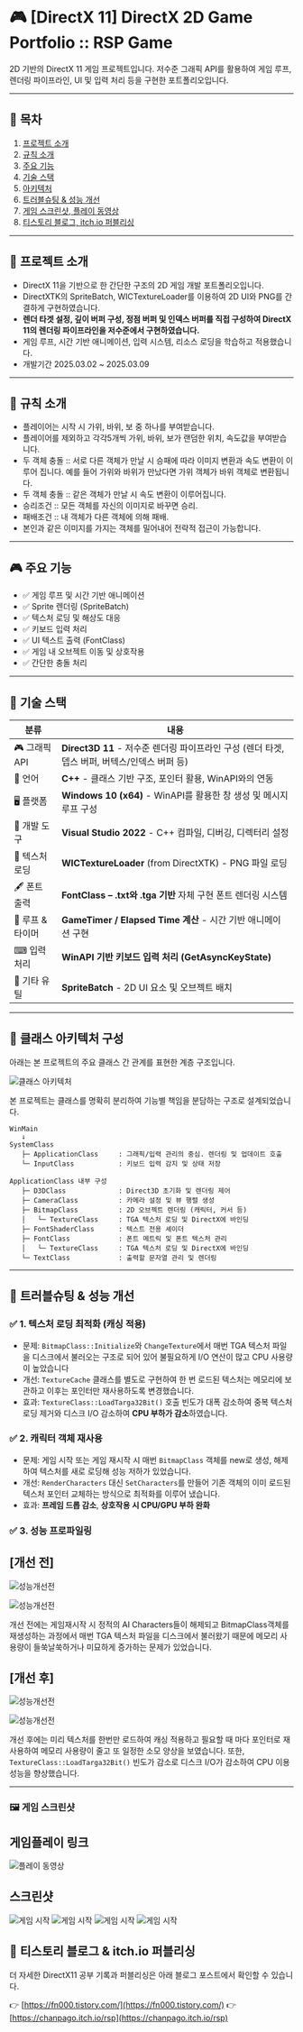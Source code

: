 # 🎮 [DirectX 11] DirectX 2D Game Portfolio :: RSP Game

2D 기반의 DirectX 11 게임 프로젝트입니다. 저수준 그래픽 API를 활용하여 게임 루프, 렌더링 파이프라인, UI 및 입력 처리 등을 구현한 포트폴리오입니다.

---

## 📑 목차

1. [프로젝트 소개](#프로젝트-소개)
2. [규칙 소개](#규칙-소개)
3. [주요 기능](#주요-기능)
4. [기술 스택](#기술-스택)
5. [아키텍처](#아키텍처)
6. [트러블슈팅 & 성능 개선](#트러블슈팅-&-성능-개선)
7. [게임 스크린샷, 플레이 동영상](#게임-스크린샷-,-플레이-동영상)
8. [티스토리 블로그, itch.io 퍼블리싱](#티스토리-블로그)



---

## 📌 프로젝트 소개

- DirectX 11을 기반으로 한 간단한 구조의 2D 게임 개발 포트폴리오입니다.
- DirectXTK의 SpriteBatch, WICTextureLoader를 이용하여 2D UI와 PNG를 간결하게 구현하였습니다.
- **렌더 타겟 설정, 깊이 버퍼 구성, 정점 버퍼 및 인덱스 버퍼를 직접 구성하여 DirectX 11의 렌더링 파이프라인을 저수준에서 구현하였습니다.**
- 게임 루프, 시간 기반 애니메이션, 입력 시스템, 리소스 로딩을 학습하고 적용했습니다.
- 개발기간 2025.03.02 ~ 2025.03.09 

---

## 📌 규칙 소개

- 플레이어는 시작 시 가위, 바위, 보 중 하나를 부여받습니다.
- 플레이어를 제외하고 각각5개씩 가위, 바위, 보가 랜덤한 위치, 속도값을 부여받습니다.
- 두 객체 충돌 :: 서로 다른 객체가 만날 시 승패에 따라 이미지 변환과 속도 변환이 이루어 집니다. 예를 들어 가위와 바위가 만났다면 가위 객체가 바위 객체로 변환됩니다.
- 두 객체 충돌 :: 같은 객체가 만날 시 속도 변환이 이루어집니다.
- 승리조건 :: 모든 객체를 자신의 이미지로 바꾸면 승리.
- 패배조건 :: 내 객체가 다른 객체에 의해 패배.
- 본인과 같은 이미지를 가지는 객체를 밀어내어 전략적 접근이 가능합니다.

---

## 🎮 주요 기능

- ✅ 게임 루프 및 시간 기반 애니메이션
- ✅ Sprite 렌더링 (SpriteBatch)
- ✅ 텍스처 로딩 및 해상도 대응
- ✅ 키보드 입력 처리
- ✅ UI 텍스트 출력 (FontClass)
- ✅ 게임 내 오브젝트 이동 및 상호작용
- ✅ 간단한 충돌 처리

---

## 🧱 기술 스택

| 분류          | 내용 |
|---------------|------|
| 🎮 그래픽 API | **Direct3D 11** - 저수준 렌더링 파이프라인 구성 (렌더 타겟, 뎁스 버퍼, 버텍스/인덱스 버퍼 등) |
| 🧵 언어       | **C++** - 클래스 기반 구조, 포인터 활용, WinAPI와의 연동 |
| 🖥 플랫폼      | **Windows 10 (x64)** - WinAPI를 활용한 창 생성 및 메시지 루프 구성 |
| 🧰 개발 도구  | **Visual Studio 2022** - C++ 컴파일, 디버깅, 디렉터리 설정 |
| 🎨 텍스처 로딩 | **WICTextureLoader** (from DirectXTK) - PNG 파일 로딩 |
| 🖋 폰트 출력   | **FontClass – .txt와 .tga 기반** 자체 구현 폰트 렌더링 시스템 |
| 🔁 루프 & 타이머 | **GameTimer / Elapsed Time 계산** - 시간 기반 애니메이션 구현 |
| ⌨ 입력 처리   | **WinAPI 기반 키보드 입력 처리 (GetAsyncKeyState)** |
| 🔧 기타 유틸   | **SpriteBatch** - 2D UI 요소 및 오브젝트 배치 |

---

## 🧩 클래스 아키텍처 구성

아래는 본 프로젝트의 주요 클래스 간 관계를 표현한 계층 구조입니다.  

![클래스 아키텍처](./Screenshots/At2.png)


본 프로젝트는 클래스를 명확히 분리하여 기능별 책임을 분담하는 구조로 설계되었습니다.

```text
WinMain
   ↓
SystemClass
   ├─ ApplicationClass     : 그래픽/입력 관리의 중심. 렌더링 및 업데이트 호출
   └─ InputClass           : 키보드 입력 감지 및 상태 저장

ApplicationClass 내부 구성
   ├─ D3DClass             : Direct3D 초기화 및 렌더링 제어
   ├─ CameraClass          : 카메라 설정 및 뷰 행렬 생성
   ├─ BitmapClass          : 2D 오브젝트 렌더링 (캐릭터, 커서 등)
   │   └─ TextureClass     : TGA 텍스처 로딩 및 DirectX에 바인딩
   ├─ FontShaderClass      : 텍스트 전용 셰이더
   ├─ FontClass            : 폰트 메트릭 및 폰트 텍스처 관리
   │   └─ TextureClass     : TGA 텍스처 로딩 및 DirectX에 바인딩
   └─ TextClass            : 출력할 문자열 관리 및 렌더링

```

---

## 📌 트러블슈팅 & 성능 개선

### ✅ 1. 텍스처 로딩 최적화 (캐싱 적용)
- 문제: `BitmapClass::Initialize`와 `ChangeTexture`에서 매번 TGA 텍스처 파일을 디스크에서 불러오는 구조로 되어 있어 불필요하게 I/O 연산이 많고 CPU 사용량이 높았습니다
- 개선: `TextureCache` 클래스를 별도로 구현하여 한 번 로드된 텍스처는 메모리에 보관하고 이후는 포인터만 재사용하도록 변경했습니다.
- 효과: `TextureClass::LoadTarga32Bit()` 호출 빈도가 대폭 감소하여 중복 텍스처 로딩 제거와 디스크 I/O 감소하여  **CPU 부하가 감소**하였습니다.



### ✅ 2. 캐릭터 객체 재사용
- 문제: 게임 시작 또는 게임 재시작 시 매번 `BitmapClass` 객체를 new로 생성, 해제하여 텍스처를 새로 로딩해 성능 저하가 있었습니다.
- 개선: `RenderCharacters` 대신 `SetCharacters`를 만들어 기존 객체의 이미 로드된 텍스처 포인터 교체하는 방식으로 최적화를 이루어 냈습니다.
- 효과: **프레임 드롭 감소**, **상호작용 시 CPU/GPU 부하 완화**


### ✅ 3. 성능 프로파일링
## [개선 전]

![성능개선전](./Screenshots/pf_a1.PNG)


![성능개선전](./Screenshots/pf_a2.PNG)

개선 전에는 게임재시작 시 정적의 AI Characters들이 해제되고 BitmapClass객체를 재생성하는 과정에서 매번 TGA 텍스처 파일을 디스크에서 불러왔기 때문에 메모리 사용량이 들쑥날쑥하거나 미묘하게 증가하는 문제가 있었습니다.


## [개선 후]

![성능개선전](./Screenshots/pf_b1.PNG)


![성능개선전](./Screenshots/pf_b2.PNG)


개선 후에는 미리 텍스처를 한번만 로드하여 캐싱 적용하고 필요할 때 마다 포인터로 재사용하여 메모리 사용량이 줄고 또 일정한 소모 양상을 보였습니다. 또한, `TextureClass::LoadTarga32Bit()` 빈도가 감소로 디스크 I/O가 감소하여 CPU 이용성능을 향상했습니다.


---

### 🖼 게임 스크린샷

## 게임플레이 링크
![플레이 동영상](https://youtu.be/Os9WlwOfmNk?si=K51z_a_d-AoBoPP-)

## 스크린샷
![게임 시작](./Screenshots/2.PNG)
![게임 시작](./Screenshots/3.PNG)
![게임 시작](./Screenshots/4.PNG)
![게임 시작](./Screenshots/5.PNG)


## 📎 티스토리 블로그 & itch.io 퍼블리싱

더 자세한 DirectX11 공부 기록과 퍼블리싱은 아래 블로그 포스트에서 확인할 수 있습니다.

👉 [https://fn000.tistory.com/](https://fn000.tistory.com/)
👉 [https://chanpago.itch.io/rsp](https://chanpago.itch.io/rsp)
